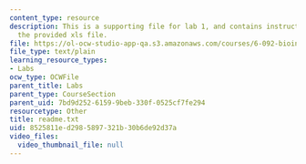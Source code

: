 ```yaml
---
content_type: resource
description: This is a supporting file for lab 1, and contains instructions to use
  the provided xls file.
file: https://ol-ocw-studio-app-qa.s3.amazonaws.com/courses/6-092-bioinformatics-and-proteomics-january-iap-2005/8525811ed2985897321b30b6de92d37a_readme.txt
file_type: text/plain
learning_resource_types:
- Labs
ocw_type: OCWFile
parent_title: Labs
parent_type: CourseSection
parent_uid: 7bd9d252-6159-9beb-330f-0525cf7fe294
resourcetype: Other
title: readme.txt
uid: 8525811e-d298-5897-321b-30b6de92d37a
video_files:
  video_thumbnail_file: null
---
```

